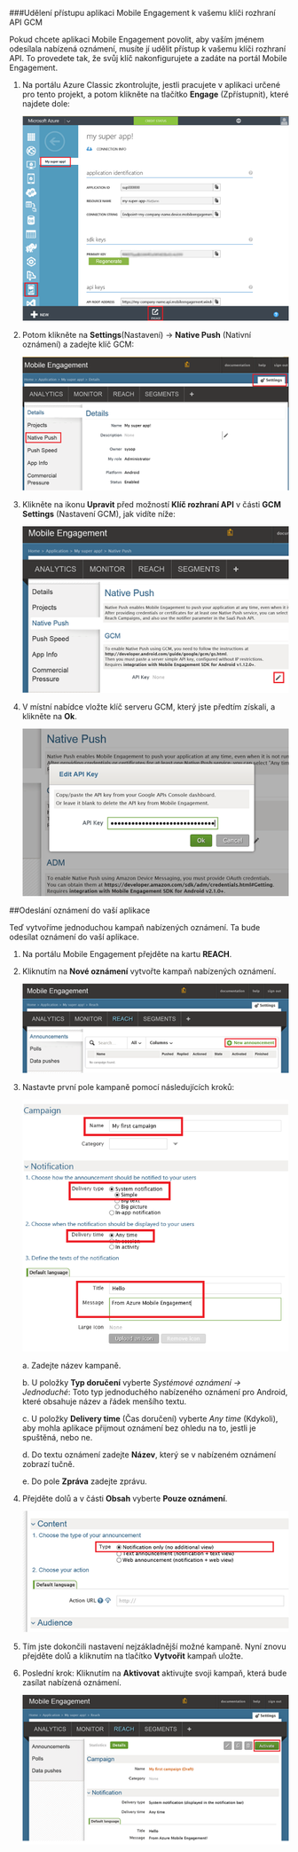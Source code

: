 ###Udělení přístupu aplikaci Mobile Engagement k vašemu klíči rozhraní API GCM

Pokud chcete aplikaci Mobile Engagement povolit, aby vaším jménem odesílala nabízená oznámení, musíte jí udělit přístup k vašemu klíči rozhraní API. To provedete tak, že svůj klíč nakonfigurujete a zadáte na portál Mobile Engagement.

1. Na portálu Azure Classic zkontrolujte, jestli pracujete v aplikaci určené pro tento projekt, a potom klikněte na tlačítko **Engage** (Zpřístupnit), které najdete dole:

    ![](./media/mobile-engagement-android-send-push/engage-button.png)

2. Potom klikněte na **Settings**(Nastavení)  -> **Native Push** (Nativní oznámení) a zadejte klíč GCM:

    ![](./media/mobile-engagement-android-send-push/engagement-portal.png)

3. Klikněte na ikonu **Upravit** před možností **Klíč rozhraní API** v části **GCM Settings** (Nastavení GCM), jak vidíte níže:

    ![](./media/mobile-engagement-android-send-push/native-push-settings.png)

4. V místní nabídce vložte klíč serveru GCM, který jste předtím získali, a klikněte na **Ok**.

    ![](./media/mobile-engagement-android-send-push/api-key.png)

##<a id="send"></a>Odeslání oznámení do vaší aplikace

Teď vytvoříme jednoduchou kampaň nabízených oznámení. Ta bude odesílat oznámení do vaší aplikace.

1. Na portálu Mobile Engagement přejděte na kartu **REACH**.

2. Kliknutím na **Nové oznámení** vytvořte kampaň nabízených oznámení.

    ![](./media/mobile-engagement-android-send-push/new-announcement.png)

3. Nastavte první pole kampaně pomocí následujících kroků:

    ![](./media/mobile-engagement-android-send-push/campaign-first-params.png)

    a. Zadejte název kampaně.

    b. U položky **Typ doručení** vyberte *Systémové oznámení -> Jednoduché*: Toto typ jednoduchého nabízeného oznámení pro Android, které obsahuje název a řádek menšího textu.

    c. U položky **Delivery time** (Čas doručení) vyberte *Any time* (Kdykoli), aby mohla aplikace přijmout oznámení bez ohledu na to, jestli je spuštěná, nebo ne.

    d. Do textu oznámení zadejte **Název**, který se v nabízeném oznámení zobrazí tučně.

    e. Do pole **Zpráva** zadejte zprávu.

4. Přejděte dolů a v části **Obsah** vyberte **Pouze oznámení**.

    ![](./media/mobile-engagement-android-send-push/campaign-content.png)

5. Tím jste dokončili nastavení nejzákladnější možné kampaně. Nyní znovu přejděte dolů a kliknutím na tlačítko **Vytvořit** kampaň uložte.

6. Poslední krok: Kliknutím na **Aktivovat** aktivujte svoji kampaň, která bude zasílat nabízená oznámení.

    ![](./media/mobile-engagement-android-send-push/campaign-activate.png)


<!--HONumber=Jun16_HO2-->


